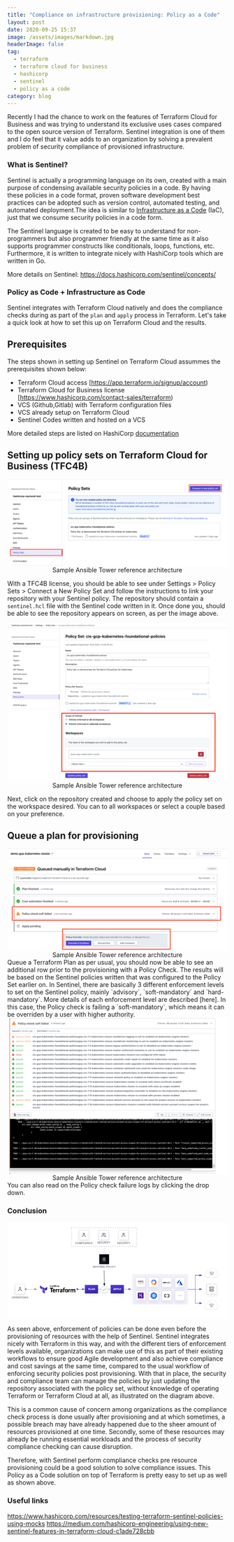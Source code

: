 ```yaml
---
title: "Compliance on infrastructure provisioning: Policy as a Code"
layout: post
date: 2020-09-25 15:37
image: /assets/images/markdown.jpg
headerImage: false
tag:
  - terraform 
  - terraform cloud for business
  - hashicorp
  - sentinel
  - policy as a code
category: blog
---
```


Recently I had the chance to work on the features of Terraform Cloud for Business and was trying to understand its exclusive uses cases compared to the open source version of Terraform. Sentinel integration is one of them and I do feel that it value adds to an organization by solving a prevalent problem of security compliance of provisioned infrastructure.

### What is Sentinel?

Sentinel is actually a programming language on its own, created with a main purpose of condensing available security policies in a code. By having these policies in a code format, proven software development best practices can be adopted such as version control, automated testing, and automated deployment.The idea is similar to [Infrastructure as a Code][iac] (IaC), just that we consume security policies in a code form. 

The Sentinel language is created to be easy to understand for non-programmers but also programmer friendly at the same time as it also supports programmer constructs like conditionals, loops, functions, etc. Furthermore, it is written to integrate nicely with HashiCorp tools which are written in Go.

More details on Sentinel: https://docs.hashicorp.com/sentinel/concepts/


[iac]: https://raylaijh.github.io/terraform-ansible/


### Policy as Code + Infrastructure as Code

Sentinel integrates with Terraform Cloud natively and does the compliance checks during as part of the `plan` and `apply` process in Terraform. Let's take a quick look at how to set this up on Terraform Cloud and the results.

## Prerequisites 

The steps shown in setting up Sentinel on Terraform Cloud assummes the prerequisites shown below:

* Terraform Cloud access [https://app.terraform.io/signup/account)
* Terraform Cloud for Business license [https://www.hashicorp.com/contact-sales/terraform)
* VCS (Github,Gitlab) with Terraform configuration files
* VCS already setup on Terraform Cloud 
* Sentinel Codes written and hosted on a VCS

More detailed steps are listed on HashiCorp [documentation]

[documentation]: https://learn.hashicorp.com/collections/terraform/policy

## Setting up policy sets on Terraform Cloud for Business (TFC4B)

<center>
<img align="center" src="/assets/images/sentinel_policy_set.png" alt=""> 
  <figcaption>Sample Ansible Tower reference architecture</figcaption>
</center>

With a TFC4B license, you should be able to see under Settings > Policy Sets > Connect a New Policy Set and follow the instructions to link your repository with your Sentinel policy. The repository should contain a `sentinel.hcl` file with the Sentinel code written in it. Once done you, should be able to see the repository appears on screen, as per the image above.

<center>
<img align="center" src="/assets/images/sentinel_policy_set_2.png" alt=""> 
  <figcaption>Sample Ansible Tower reference architecture</figcaption>
</center>

Next, click on the repository created and choose to apply the policy set on the workspace desired. You can to all workspaces or select a couple based on your preference.

## Queue a plan for provisioning

<center>
<img align="center" src="/assets/images/sentinel_policy_set_3.png" alt=""> 
  <figcaption>Sample Ansible Tower reference architecture</figcaption>
</center>
Queue a Terraform Plan as per usual, you should now be able to see an additional row prior to the provisioning with a Policy Check. The results will be based on the Sentinel policies written that was configured to the Policy Set earlier on. In Sentinel, there are basically 3 different enforcement levels to set on the Sentinel policy, mainly `advisory`, `soft-mandatory` and `hard-mandatory`. More details of each enforcement level are described [here]. In this case, the Policy check is failing a `soft-mandatory`, which means it can be overriden by a user with higher authority.


[here]: https://www.terraform.io/docs/cloud/sentinel/enforce.html

<center>
<img align="center" src="/assets/images/sentinel_policy_set_4.png" alt=""> 
  <figcaption>Sample Ansible Tower reference architecture</figcaption>
</center>
You can also read on the Policy check failure logs by clicking the drop down. 


### Conclusion

<center>
<img align="center" src="/assets/images/tfc_sentinel_workflow.png" alt=""> 
</center>


As seen above, enforcement of policies can be done even before the provisioning of resources with the help of Sentinel. Sentinel integrates nicely with Terraform in this way, and with the different tiers of enforcement levels available, organizations can make use of this as part of their existing workflows to ensure good Agile development and also achieve compliance and cost savings at the same time, compared to the usual workflow of enforcing security policies post provisioning. With that in place, the security and compliance team can manage the policies by just updating the repository associated with the policy set, without knowledge of operating Terraform or Terraform Cloud at all, as illustrated on the diagram above.

This is a common cause of concern among organizations as the compliance check process is done usually after provisioning and at which sometimes, a possible breach may have already happened due to the sheer amount of resources provisioned at one time. Secondly, some of these resources may already be running essential workloads and the process of security compliance checking can cause disruption. 


Therefore, with Sentinel perform compliance checks pre resource provisioning could be a good solution to solve compliance issues. This Policy as a Code solution on top of Terraform is pretty easy to set up as well as shown above. 

### Useful links
https://www.hashicorp.com/resources/testing-terraform-sentinel-policies-using-mocks
https://medium.com/hashicorp-engineering/using-new-sentinel-features-in-terraform-cloud-c1ade728cbb
